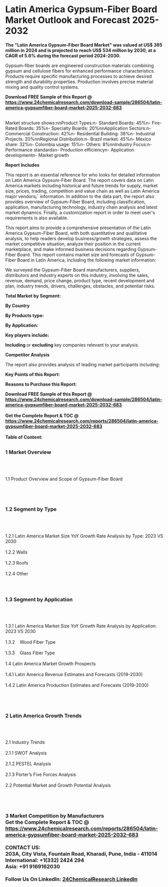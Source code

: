 <h1>Latin America Gypsum-Fiber Board Market Outlook and Forecast 2025-2032</h1><p><strong>The "Latin America Gypsum-Fiber Board Market" was valued at US$ 385 million in 2024 and is projected to reach US$ 534 million by 2030, at a CAGR of 5.6% during the forecast period 2024-2030.</strong></p><p>
</p><p>Gypsum-fiber boards are engineered construction materials combining gypsum and cellulose fibers for enhanced performance characteristics. Products require specific manufacturing processes to achieve desired strength and durability properties. Production involves precise material mixing and quality control systems.</p><div><b>Download FREE Sample of this Report @ 
            <a href="https://www.24chemicalresearch.com/download-sample/286504/latin-america-gypsumfiber-board-market-2025-2032-683">
            https://www.24chemicalresearch.com/download-sample/286504/latin-america-gypsumfiber-board-market-2025-2032-683</a></b></div><br><p>
Market structure shows:nnProduct Types:n- Standard Boards: 45%n- Fire-Rated Boards: 35%n- Specialty Boards: 20%nnApplication Sectors:n- Commercial Construction: 42%n- Residential Building: 38%n- Industrial Projects: 20%nnRegional Distribution:n- Brazil market: 45%n- Mexico share: 32%n- Colombia usage: 15%n- Others: 8%nnIndustry Focus:n- Performance standardsn- Production efficiencyn- Application developmentn- Market growth</p><p>
</p><p><strong>Report Includes</strong></p><p>
</p><p>This report is an essential reference for who looks for detailed information on Latin America Gypsum-Fiber Board. The report covers data on Latin America markets including historical and future trends for supply, market size, prices, trading, competition and value chain as well as Latin America major vendors¡¯ information. In addition to the data part, the report also provides overview of Gypsum-Fiber Board, including classification, application, manufacturing technology, industry chain analysis and latest market dynamics. Finally, a customization report in order to meet user's requirements is also available.</p><p>
</p><p>This report aims to provide a comprehensive presentation of the Latin America Gypsum-Fiber Board, with both quantitative and qualitative analysis, to help readers develop business/growth strategies, assess the market competitive situation, analyze their position in the current marketplace, and make informed business decisions regarding Gypsum-Fiber Board. This report contains market size and forecasts of Gypsum-Fiber Board in Latin America, including the following market information:</p><p>
We surveyed the Gypsum-Fiber Board manufacturers, suppliers, distributors and industry experts on this industry, involving the sales, revenue, demand, price change, product type, recent development and plan, industry trends, drivers, challenges, obstacles, and potential risks.</p><p>
</p><p><strong>Total Market by Segment:</strong></p><p>
<strong>By Country</strong></p><p>
</p><p>
<strong>By Products type:</strong></p><p>
</p><p>
<strong>By Application:</strong></p><p>
</p><p>
<strong>Key players include: </strong></p><p>
</p><p>
</p><p><strong>Including </strong>or <strong>excluding </strong>key companies relevant to your analysis.</p><p>
<strong>Competitor Analysis</strong></p><p>
</p><p>The report also provides analysis of leading market participants including:</p><p>
</p><p>
</p><p><strong>Key Points of this Report:</strong></p><p>
</p><p>
</p><p><strong>Reasons to Purchase this Report:</strong></p><p>
</p><div><b>Download FREE Sample of this Report @ 
            <a href="https://www.24chemicalresearch.com/download-sample/286504/latin-america-gypsumfiber-board-market-2025-2032-683">
            https://www.24chemicalresearch.com/download-sample/286504/latin-america-gypsumfiber-board-market-2025-2032-683</a></b></div><br><div><b>Get the Complete Report & TOC @ 
            <a href="https://www.24chemicalresearch.com/reports/286504/latin-america-gypsumfiber-board-market-2025-2032-683">
            https://www.24chemicalresearch.com/reports/286504/latin-america-gypsumfiber-board-market-2025-2032-683</a></b></div><br>
            <b>Table of Content:</b><p><h2><span style="font-size:16px"><strong>1 Market Overview&nbsp;&nbsp; &nbsp;</strong></span></h2><br />
<br />
<p>1.1 Product Overview and Scope of Gypsum-Fiber Board&nbsp;</p><br />
<br />
<h2><strong><span style="font-size:16px">1.2 Segment by Type&nbsp;&nbsp; &nbsp;</span></strong></h2><br />
<br />
<p>1.2.1 Latin America Market Size YoY Growth Rate Analysis by Type: 2023 VS 2030&nbsp;&nbsp; &nbsp;<br /><br />
1.2.2 Walls&nbsp;&nbsp; &nbsp;<br /><br />
1.2.3 Roofs<br /><br />
1.2.4 Other<br /><br />
<br />
<h2><span style="font-size:16px"><strong>1.3 Segment by Application&nbsp;&nbsp;</strong></span></h2><br />
<br />
<p>1.3.1 Latin America Market Size YoY Growth Rate Analysis by Application: 2023 VS 2030&nbsp;&nbsp; &nbsp;<br /><br />
1.3.2&nbsp;&nbsp; &nbsp;Wood Fiber Type<br /><br />
1.3.3&nbsp;&nbsp; &nbsp;Glass Fiber Type<br /><br />
1.4 Latin America Market Growth Prospects&nbsp;&nbsp; &nbsp;<br /><br />
1.4.1 Latin America Revenue Estimates and Forecasts (2019-2030)&nbsp;&nbsp; &nbsp;<br /><br />
1.4.2 Latin America Production Estimates and Forecasts (2019-2030)&nbsp;&nbsp;</p><br />
<br />
<h2><span style="font-size:16px"><strong>2 Latin America Growth Trends&nbsp;&nbsp; &nbsp;</strong></span></h2><br />
<br />
<p>2.1 Industry Trends&nbsp;&nbsp; &nbsp;<br /><br />
2.1.1 SWOT Analysis&nbsp;&nbsp; &nbsp;<br /><br />
2.1.2 PESTEL Analysis&nbsp;&nbsp; &nbsp;<br /><br />
2.1.3 Porter&rsquo;s Five Forces Analysis&nbsp;&nbsp; &nbsp;<br /><br />
2.2 Potential Market and Growth Potential Analysis&nbsp;&nbsp; &nbsp;</p><br />
<br />
<h2><span style="font-size:16px"><strong>3 Market Competition by Manufacturers&nbsp;&nbsp; </strong> </span</p><div><b>Get the Complete Report & TOC @ 
            <a href="https://www.24chemicalresearch.com/reports/286504/latin-america-gypsumfiber-board-market-2025-2032-683">
            https://www.24chemicalresearch.com/reports/286504/latin-america-gypsumfiber-board-market-2025-2032-683</a></b></div><br><b>CONTACT US:</b><br>
            203A, City Vista, Fountain Road, Kharadi, Pune, India - 411014<br>
            International: +1(332) 2424 294<br>
            Asia: +91 9169162030 <br><br>
            Follow Us On LinkedIn: <a href="https://www.linkedin.com/company/24chemicalresearch/">24ChemicalResearch LinkedIn</a>